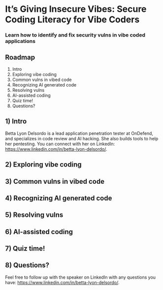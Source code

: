 # It’s Giving Insecure Vibes: Secure Coding Literacy for Vibe Coders
### Learn how to identify and fix security vulns in vibe coded applications

## Roadmap
1) Intro
2) Exploring vibe coding
3) Common vulns in vibed code
4) Recognizing AI generated code
5) Resolving vulns
6) AI-assisted coding
7) Quiz time!
8) Questions?


## 1) Intro
Betta Lyon Delsordo is a lead application penetration tester at OnDefend, and specializes in code review and AI hacking. She also builds tools to help her pentesting. You can connect with her on LinkedIn: https://www.linkedin.com/in/betta-lyon-delsordo/.

## 2) Exploring vibe coding


## 3) Common vulns in vibed code


## 4) Recognizing AI generated code


## 5) Resolving vulns


## 6) AI-assisted coding


## 7) Quiz time!

## 8) Questions?
Feel free to follow up with the speaker on LinkedIn with any questions you have: https://www.linkedin.com/in/betta-lyon-delsordo/.
